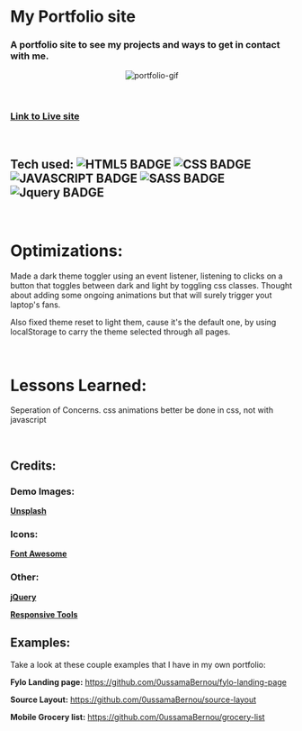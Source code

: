 # My Portfolio site

### A portfolio site to see my projects and ways to get in contact with me.
<div align="center">

![portfolio-gif](https://user-images.githubusercontent.com/96293508/184633817-9a1ffd3e-d429-47c1-ae5d-3e6dec6d5160.gif)
</div>

<br>

### [**Link to Live site**](https://oussama-codes.netlify.app)

<br>

## Tech used: ![HTML5 BADGE](https://img.shields.io/static/v1?label=|&message=HTML5&color=23555f&style=plastic&logo=html5) ![CSS BADGE](https://img.shields.io/static/v1?label=|&message=CSS3&color=285f65&style=plastic&logo=css3) ![JAVASCRIPT BADGE](https://img.shields.io/static/v1?label=|&message=JAVASCRIPT&color=3c7f5d&style=plastic&logo=javascript) ![SASS BADGE](https://img.shields.io/static/v1?label=|&message=SASS&color=3c7f5d&style=plastic&logo=sass) ![Jquery BADGE](https://img.shields.io/static/v1?label=|&message=JQuery&color=3c7f5d&style=plastic&logo=jquery)

<br>

# Optimizations:

Made a dark theme toggler using an event listener, listening to clicks on a button that toggles between dark and light by toggling css classes.
Thought about adding some ongoing animations but that will surely trigger yout laptop's fans.

Also fixed theme reset to light them, cause it's the default one, by using localStorage to carry the theme selected through all pages.

<br>

# Lessons Learned:

Seperation of Concerns. css animations better be done in css, not with javascript

<br>

## Credits:

### Demo Images:

[**Unsplash**](https://unsplash.com)

### Icons:

[**Font Awesome**](https://fontawesome.io)

### Other:

[**jQuery**](https://jquery.com)

[**Responsive Tools**](github.com/ajlkn/responsive-tools)

## Examples:

Take a look at these couple examples that I have in my own portfolio:

**Fylo Landing page:** https://github.com/0ussamaBernou/fylo-landing-page

**Source Layout:** https://github.com/0ussamaBernou/source-layout

**Mobile Grocery list:** https://github.com/0ussamaBernou/grocery-list

